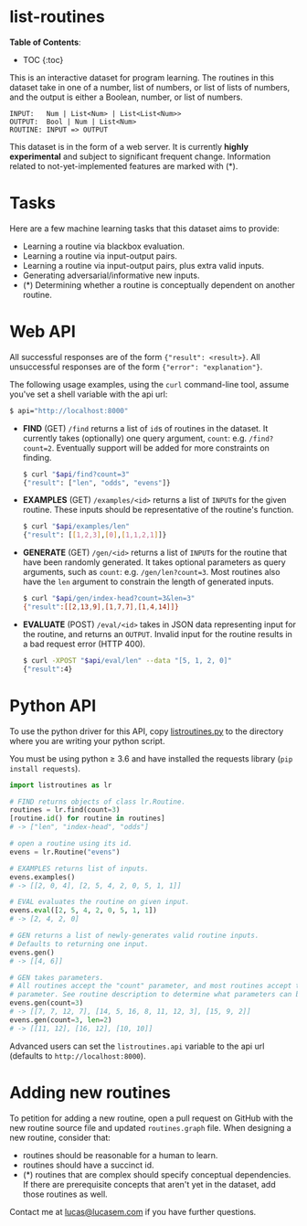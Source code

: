 # list-routines

**Table of Contents**:
* TOC
{:toc}

This is an interactive dataset for program learning. The routines in this
dataset take in one of a number, list of numbers, or list of lists of
numbers, and the output is either a Boolean, number, or list of numbers.

```
INPUT:   Num | List<Num> | List<List<Num>>
OUTPUT:  Bool | Num | List<Num>
ROUTINE: INPUT => OUTPUT
```

This dataset is in the form of a web server. It is currently **highly
experimental** and subject to significant frequent change. Information
related to not-yet-implemented features are marked with (*).

# Tasks

Here are a few machine learning tasks that this dataset aims to provide:
- Learning a routine via blackbox evaluation.
- Learning a routine via input-output pairs.
- Learning a routine via input-output pairs, plus extra valid inputs.
- Generating adversarial/informative new inputs.
- (*) Determining whether a routine is conceptually dependent on another routine.

# Web API

All successful responses are of the form `{"result": <result>}`. All
unsuccessful responses are of the form `{"error": "explanation"}`.

The following usage examples, using the `curl` command-line tool, assume
you've set a shell variable with the api url:

```bash
$ api="http://localhost:8000"
```

- **FIND** (GET) `/find` returns a list of `id`s of routines in the dataset.
  It currently takes (optionally) one query argument, `count`: e.g.
  `/find?count=2`. Eventually support will be added for more constraints on
  finding.

  ```bash
  $ curl "$api/find?count=3"
  {"result": ["len", "odds", "evens"]}
  ```
- **EXAMPLES** (GET) `/examples/<id>` returns a list of `INPUT`s for the
  given routine. These inputs should be representative of the routine's
  function.

  ```bash
  $ curl "$api/examples/len"
  {"result": [[1,2,3],[0],[1,1,2,1]]}
  ```
- **GENERATE** (GET) `/gen/<id>` returns a list of `INPUT`s for the routine
  that have been randomly generated. It takes optional parameters as query
  arguments, such as `count`: e.g. `/gen/len?count=3`. Most routines also
  have the `len` argument to constrain the length of generated inputs.

  ```bash
  $ curl "$api/gen/index-head?count=3&len=3"
  {"result":[[2,13,9],[1,7,7],[1,4,14]]}
  ```
- **EVALUATE** (POST) `/eval/<id>` takes in JSON data representing input for
  the routine, and returns an `OUTPUT`. Invalid input for the routine
  results in a bad request error (HTTP 400).

  ```bash
  $ curl -XPOST "$api/eval/len" --data "[5, 1, 2, 0]"
  {"result":4}
  ```

# Python API

To use the python driver for this API, copy
[listroutines.py](https://github.com/lucasem/list-routines/blob/master/listroutines.py)
to the directory where you are writing your python script.

You must be using python &#8805; 3.6 and have installed the requests library
(`pip install requests`).

```python
import listroutines as lr

# FIND returns objects of class lr.Routine.
routines = lr.find(count=3)
[routine.id() for routine in routines]
# -> ["len", "index-head", "odds"]

# open a routine using its id.
evens = lr.Routine("evens")

# EXAMPLES returns list of inputs.
evens.examples()
# -> [[2, 0, 4], [2, 5, 4, 2, 0, 5, 1, 1]]

# EVAL evaluates the routine on given input.
evens.eval([2, 5, 4, 2, 0, 5, 1, 1])
# -> [2, 4, 2, 0]

# GEN returns a list of newly-generates valid routine inputs.
# Defaults to returning one input.
evens.gen()
# -> [[4, 6]]

# GEN takes parameters.
# All routines accept the "count" parameter, and most routines accept the "len"
# parameter. See routine description to determine what parameters can be used.
evens.gen(count=3)
# -> [[7, 7, 12, 7], [14, 5, 16, 8, 11, 12, 3], [15, 9, 2]]
evens.gen(count=3, len=2)
# -> [[11, 12], [16, 12], [10, 10]]
```

Advanced users can set the `listroutines.api` variable to the api url
(defaults to `http://localhost:8000`).

# Adding new routines

To petition for adding a new routine, open a pull request on GitHub with the
new routine source file and updated `routines.graph` file. When designing a
new routine, consider that:
- routines should be reasonable for a human to learn.
- routines should have a succinct id.
- (*) routines that are complex should specify conceptual dependencies. If
  there are prerequisite concepts that aren't yet in the dataset, add those
  routines as well.

Contact me at [lucas@lucasem.com](mailto:lucas@lucasem.com) if you have
further questions.
